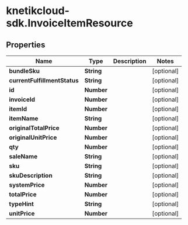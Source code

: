 # knetikcloud-sdk.InvoiceItemResource

## Properties
Name | Type | Description | Notes
------------ | ------------- | ------------- | -------------
**bundleSku** | **String** |  | [optional] 
**currentFulfillmentStatus** | **String** |  | [optional] 
**id** | **Number** |  | [optional] 
**invoiceId** | **Number** |  | [optional] 
**itemId** | **Number** |  | [optional] 
**itemName** | **String** |  | [optional] 
**originalTotalPrice** | **Number** |  | [optional] 
**originalUnitPrice** | **Number** |  | [optional] 
**qty** | **Number** |  | [optional] 
**saleName** | **String** |  | [optional] 
**sku** | **String** |  | [optional] 
**skuDescription** | **String** |  | [optional] 
**systemPrice** | **Number** |  | [optional] 
**totalPrice** | **Number** |  | [optional] 
**typeHint** | **String** |  | [optional] 
**unitPrice** | **Number** |  | [optional] 


